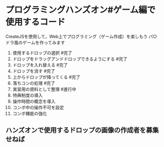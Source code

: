 # プログラミングハンズオン#ゲーム編で使用するコード
CreateJSを使用して，Web上でプログラミング（ゲーム作成）を楽しもう
パ○ドラ風のゲームを作ってみます

1. 使用するドロップの選択 #完了
2. ドロップをドラッグアンドドロップできるようにする #完了
3. ドロップを入れ替える #完了
4. ドロップを消す #完了
5. 上からドロップが降ってくる #完了
6. 落ちコンの処理 #完了
7. 実習用の資料として整理 #進行中
8. 特典制度の導入
9. 操作時間の概念を導入
10. コンボ中の操作不可を設定
11. コンボ機能の強化
## ハンズオンで使用するドロップの画像の作成者を募集せねば
